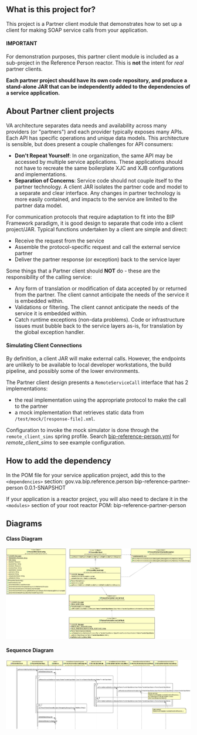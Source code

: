 ## What is this project for?
This project is a Partner client module that demonstrates how to set up a client for making SOAP service calls from your application.

#### IMPORTANT

For demonstration purposes, this partner client module is included as a sub-project in the Reference Person reactor.  This is **not** the intent for *real* partner clients.

**Each partner project should have its own code repository, and produce a stand-alone JAR that can be independently added to the dependencies of a service application.**

## About Partner client projects
VA architecture separates data needs and availability across many providers (or "partners") and each provider typically exposes many APIs. Each API has specific operations and unique data models. This architecture is sensible, but does present a couple challenges for API consumers:

- **Don't Repeat Yourself**: In one organization, the same API may be accessed by multiple service applications. These applications should not have to recreate the same boilerplate XJC and XJB configurations and implementations.
- **Separation of Concerns**: Service code should not couple itself to the partner technology. A client JAR isolates the partner code and model to a separate and clear interface. Any changes in partner technology is more easily contained, and impacts to the service are limited to the partner data model.

For communication protocols that require adaptation to fit into the BIP Framework paradigm, it is good design to separate that code into a client project/JAR. Typical functions undertaken by a client are simple and direct:
* Receive the request from the service
* Assemble the protocol-specific request and call the external service partner
* Deliver the partner response (or exception) back to the service layer

Some things that a Partner client should **NOT** do - these are the responsibility of the calling service:
* Any form of translation or modification of data accepted by or returned from the partner.  The client cannot anticipate the needs of the service it is embedded within.
* Validations or filtering. The client cannot anticipate the needs of the service it is embedded within.
* Catch runtime exceptions (non-data problems). Code or infrastructure issues must bubble back to the service layers as-is, for translation by the global exception handler.

#### Simulating Client Connections

By definition, a client JAR will make external calls. However, the endpoints are unlikely to be available to local developer workstations, the build pipeline, and possibly some of the lower environments.

The Partner client design presents a `RemoteServiceCall` interface that has 2 implementations:
- the real implementation using the appropriate protocol to make the call to the partner
- a mock implementation that retrieves static data from `/test/mock/[response-file].xml`.

Configuration to invoke the mock simulator is done through the `remote_client_sims` spring profile. Search [bip-reference-person.yml](https://github.com/department-of-veterans-affairs/ocp-reference-spring-boot/blob/master/bip-reference-person/src/main/resources/bip-reference-person.yml) for *remote_client_sims* to see example configuration.

## How to add the dependency
In the POM file for your service application project, add this to the `<dependencies>` section:
	<dependency>
		<groupId>gov.va.bip.reference.person</groupId>
		<artifactId>bip-reference-partner-person</artifactId>
		<version>0.0.1-SNAPSHOT</version>
	</dependency>

If your application is a reactor project, you will also need to declare it in the `<modules>` section of your root reactor POM:
	<module>bip-reference-partner-person</module>

## Diagrams

#### Class Diagram
<img src = "/docs/images/bip-reference-partner-person.png">

#### Sequence Diagram
<img src = "/docs/images/sd-reference-person-client-partner.png">

